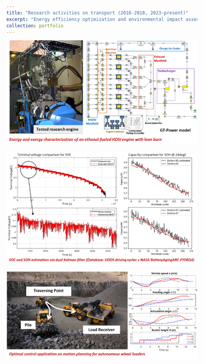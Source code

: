 ```yaml
---
title: "Research activities on transport (2016-2018, 2023-present)"
excerpt: "Energy efficiency optimization and environmental impact assessment of construction vehicle operations. <br/><img src='/images/wheel_loader.png'>"
collection: portfolio
---
```


![engine_cell](images/engine_cell.png)

![battery](images/battery.png)

![wheel_loader](images/wheel_loader.png)

